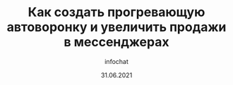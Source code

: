 ---
title: Как создать прогревающую автоворонку и увеличить продажи в мессенджерах
date: 31.06.2021
image: how-to-create-a-warming-upfunnel-and-increase-sales-in-messengers.png
excerpt: Сегодня практически у каждого человека на телефоне установлено минимум 1-2 мессенджера – а где обитает аудитории, там...
author: infochat
---